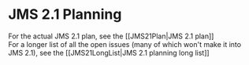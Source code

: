 # JMS 2.1 Planning</h1>

For the actual JMS 2.1 plan, see the [[JMS21Plan|JMS 2.1 plan]]<br/>
For a longer list of all the open issues (many of which won't make it into JMS 2.1), see the [[JMS21LongList|JMS 2.1 planning long list]]
